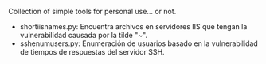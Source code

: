 Collection of simple tools for personal use... or not.

- shortiisnames.py: Encuentra archivos en servidores IIS que tengan la vulnerabilidad causada por la tilde "~".
- sshenumusers.py: Enumeración de usuarios basado en la vulnerabilidad de tiempos de respuestas del servidor SSH.
